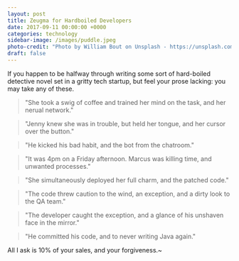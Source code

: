```yaml
---
layout: post
title: Zeugma for Hardboiled Developers
date: 2017-09-11 00:00:00 +0000
categories: technology
sidebar-image: /images/puddle.jpeg
photo-credit: "Photo by William Bout on Unsplash - https://unsplash.com/@williambout"
draft: false
---
```


If you happen to be halfway through writing some sort of hard-boiled detective novel set in a gritty tech startup, but feel your prose lacking: you may take any of these.


> "She took a swig of coffee and trained her mind on the task, and her nerual network."

> "Jenny knew she was in trouble, but held her tongue, and her cursor over the button."

> "He kicked his bad habit, and the bot from the chatroom."

> "It was 4pm on a Friday afternoon. Marcus was killing time, and unwanted processes."

> "She simultaneously deployed her full charm, and the patched code."

> "The code threw caution to the wind, an exception, and a dirty look to the QA team."

> "The developer caught the exception, and a glance of his unshaven face in the mirror."

> "He committed his code, and to never writing Java again."


All I ask is 10% of your sales, and your forgiveness.~